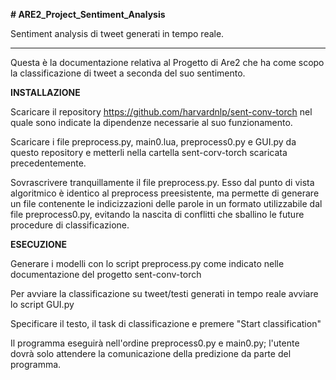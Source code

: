 **# ARE2_Project_Sentiment_Analysis**

Sentiment analysis di tweet generati in tempo reale.

__________________________________________________________

Questa è la documentazione relativa al Progetto di Are2 che ha come scopo la classificazione di tweet a seconda del suo sentimento.

**INSTALLAZIONE**

Scaricare il repository https://github.com/harvardnlp/sent-conv-torch nel quale sono indicate la dipendenze necessarie al suo funzionamento.

Scaricare i file preprocess.py, main0.lua, preprocess0.py e GUI.py da questo repository e metterli nella cartella sent-corv-torch scaricata precedentemente.

Sovrascrivere tranquillamente il file preprocess.py. Esso dal punto di vista algoritmico è identico al preprocess preesistente, ma permette di generare un file contenente le indicizzazioni delle parole in un formato utilizzabile dal file preprocess0.py, evitando la nascita di conflitti che sballino le future procedure di classificazione.


**ESECUZIONE**

Generare i modelli con lo script preprocess.py come indicato nelle documentazione del progetto sent-conv-torch

Per avviare la classificazione su tweet/testi generati in tempo reale avviare lo script GUI.py

Specificare il testo, il task di classificazione e premere "Start classification"

Il programma eseguirà nell'ordine preprocess0.py e main0.py; l'utente dovrà solo attendere la comunicazione della predizione da parte del programma.
